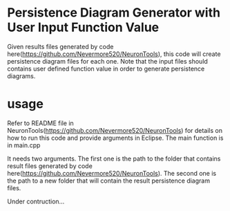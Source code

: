 # Persistence Diagram Generator with User Input Function Value
Given results files generated by code here(https://github.com/Nevermore520/NeuronTools), this code will create persistence diagram files for each one. Note that the input files should contains user defined function value in order to generate persistence diagrams.

# usage
Refer to README file in NeuronTools(https://github.com/Nevermore520/NeuronTools) for details on how to run this code and provide arguments in Eclipse.
The main function is in main.cpp <br/>

It needs two arguments. The first one is the path to the folder that contains result files generated by code here(https://github.com/Nevermore520/NeuronTools). The second one is the path to a new folder that will contain the result persistence diagram files. <br/>

Under contruction...
